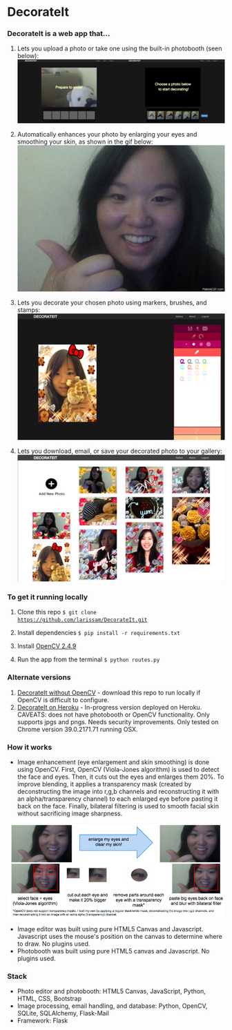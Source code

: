 # DecorateIt

### DecorateIt is a web app that...
1. Lets you upload a photo or take one using the built-in photobooth (seen below):
![Photobooth](https://github.com/larissam/DecorateIt/blob/master/readmeimages/photobooth.png "Photobooth")

2. Automatically enhances your photo by enlarging your eyes and smoothing your skin, as shown in the gif below:
![Image Processing](https://github.com/larissam/DecorateIt/blob/master/readmeimages/enlargeeyes.gif "Image Processing")

3. Lets you decorate your chosen photo using markers, brushes, and stamps:
![Editor](https://github.com/larissam/DecorateIt/blob/master/readmeimages/editor.png "Editor")

4. Lets you download, email, or save your decorated photo to your gallery:
![Gallery](https://github.com/larissam/DecorateIt/blob/master/readmeimages/gallery.png "Gallery")


### To get it running locally

1. Clone this repo
<code>$ git clone https://github.com/larissam/DecorateIt.git </code>

2. Install dependencies
<code>$ pip install -r requirements.txt </code>

3. Install [OpenCV 2.4.9](http://opencv.org/downloads.html)

4. Run the app from the terminal
<code>$ python routes.py </code>


### Alternate versions
1. [DecorateIt without OpenCV](https://github.com/larissam/DecorateIt-NoOpenCV) - download this repo to run locally if OpenCV is difficult to configure.
2. [DecorateIt on Heroku](http://decorateit5.herokuapp.com/) - In-progress version deployed on Heroku. CAVEATS: does not have photobooth or OpenCV functionality. Only supports jpgs and pngs. Needs security improvements. Only tested on Chrome version 39.0.2171.71 running OSX. 


### How it works

- Image enhancement (eye enlargement and skin smoothing) is done using OpenCV. First, OpenCV (Viola-Jones algorithm) is used to detect the face and eyes. Then, it cuts out the eyes and enlarges them 20%. To improve blending, it applies a transparency mask (created by deconstructing the image into r,g,b channels and reconstructing it with an alpha/transparency channel) to each enlarged eye before pasting it back on the face. Finally, bilateral filtering is used to smooth facial skin without sacrificing image sharpness.

![Image Processing Method](https://github.com/larissam/DecorateIt/blob/master/readmeimages/imageprocessingmethod.png "Image Processing Method")

- Image editor was built using pure HTML5 Canvas and Javascript. Javascript uses the mouse's position on the canvas to determine where to draw. No plugins used.
- Photobooth was built using pure HTML5 canvas and Javascript. No plugins used.


### Stack
- Photo editor and photobooth: HTML5 Canvas, JavaScript, Python, HTML, CSS, Bootstrap
- Image processing, email handling, and database: Python, OpenCV, SQLite, SQLAlchemy, Flask-Mail
- Framework: Flask



